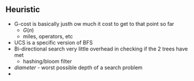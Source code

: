 ## Heuristic
- G-cost is basically justh ow much it cost to get to that point so far
	- $G(n)$
	- miles, operators, etc
- UCS is a specific version of BFS
- Bi-directional search very little overhead in checking if the 2 trees have met
	- hashing/bloom filter
- _diameter_ - worst possible depth of a search problem
- 